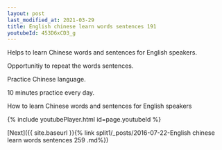 ```yaml
---
layout: post
last_modified_at: 2021-03-29
title: English chinese learn words sentences 191 
youtubeId: 453D6xCD3_g
---
```

 
 
Helps to learn Chinese words and sentences for English speakers.

Opportunitiy to repeat the words sentences. 

Practice Chinese language. 
 
10 minutes practice every day. 
 
How to learn Chinese words and sentences for English speakers 
 
{% include youtubePlayer.html id=page.youtubeId %}
 
 
[Next]({{ site.baseurl }}{% link  split1/_posts/2016-07-22-English chinese learn words sentences 259 .md%})
 
